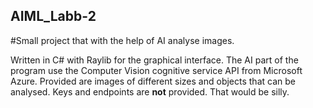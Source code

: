 ## AIML_Labb-2

#Small project that with the help of AI analyse images.

Written in C# with Raylib for the graphical interface.
The AI part of the program use the Computer Vision cognitive service API from Microsoft Azure.
Provided are images of different sizes and objects that can be analysed.
Keys and endpoints are **not** provided. That would be silly.
